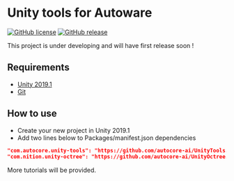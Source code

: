 # Unity tools for Autoware

[![GitHub license](https://img.shields.io/github/license/autocore-ai/AutowareUnityTools.svg)](https://github.com/autocore-ai/AutowareUnityTools)
[![GitHub release](https://img.shields.io/github/release/autocore-ai/AutowareUnityTools.svg)](https://github.com/autocore-ai/AutowareUnityTools/releases)

This project is under developing and will have first release soon !

## Requirements

* [Unity 2019.1](https://store.unity.com/download?ref=personal)
* [Git](https://www.git-scm.com/download/)

## How to use

* Create your new project in Unity 2019.1
* Add two lines below to Packages/manifest.json dependencies
  
``` json
"com.autocore.unity-tools": "https://github.com/autocore-ai/UnityTools.git#upm",
"com.nition.unity-octree": "https://github.com/autocore-ai/UnityOctree.git#upm",
```

More tutorials will be provided.
